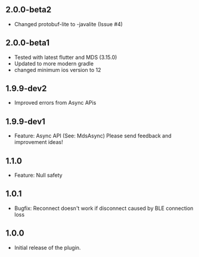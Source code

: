 ## 2.0.0-beta2

* Changed protobuf-lite to -javalite (Issue #4)

## 2.0.0-beta1

* Tested with latest flutter and MDS (3.15.0)
* Updated to more modern gradle
* changed minimum ios version to 12

## 1.9.9-dev2

* Improved errors from Async APis

## 1.9.9-dev1

* Feature: Async API (See: MdsAsync)  Please send feedback and improvement ideas!

## 1.1.0

* Feature: Null safety

## 1.0.1

* Bugfix: Reconnect doesn't work if disconnect caused by BLE connection loss

## 1.0.0

* Initial release of the plugin.
